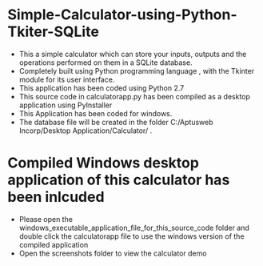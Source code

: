 # Simple-Calculator-using-Python-Tkiter-SQLite

* This a simple calculator which can store your inputs, outputs and the operations performed on them in a SQLite database.
* Completely built using Python programming language , with the Tkinter module for its user interface.
* This application has been coded using Python 2.7
* This source code in calculatorapp.py has been compiled as a desktop application using PyInstaller
* This Application has been coded for windows.
* The database file will be created in the folder C:/Aptusweb Incorp/Desktop Application/Calculator/ .


# Compiled Windows desktop application of this calculator has been inlcuded

* Please open the windows_executable_application_file_for_this_source_code folder and double click
  the calculatorapp file to use the windows version of the compiled application
* Open the screenshots folder to view the calculator demo